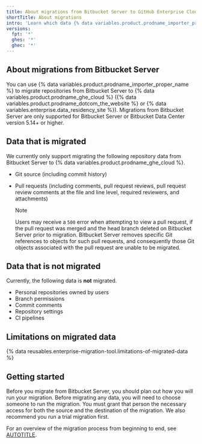 ```yaml
---
title: About migrations from Bitbucket Server to GitHub Enterprise Cloud
shortTitle: About migrations
intro: 'Learn which data {% data variables.product.prodname_importer_proper_name %} can migrate.'
versions:
  fpt: '*'
  ghes: '*'
  ghec: '*'
---
```


## About migrations from Bitbucket Server

You can use {% data variables.product.prodname_importer_proper_name %} to migrate repositories from Bitbucket Server to {% data variables.product.prodname_ghe_cloud %} ({% data variables.product.prodname_dotcom_the_website %} or {% data variables.enterprise.data_residency_site %}). Migrations from Bitbucket Server are only supported for Bitbucket Server or Bitbucket Data Center version 5.14+ or higher.

## Data that is migrated

We currently only support migrating the following repository data from Bitbucket Server to {% data variables.product.prodname_ghe_cloud %}.

* Git source (including commit history)
* Pull requests (including comments, pull request reviews, pull request review comments at the file and line level, required reviewers, and attachments)

  > [!NOTE]
  > Users may receive a `500` error when attempting to view a pull request, if the pull request was merged and the head branch deleted on Bitbucket Server prior to migration. Bitbucket Server removes specific Git references to objects for such pull requests, and consequently those Git objects associated with the pull request are unable to be migrated.

## Data that is not migrated

Currently, the following data is **not** migrated.

* Personal repositories owned by users
* Branch permissions
* Commit comments
* Repository settings
* CI pipelines

## Limitations on migrated data

{% data reusables.enterprise-migration-tool.limitations-of-migrated-data %}

## Getting started

Before you migrate from Bitbucket Server, you should plan out how you will run your migration. Before migrating any data, you will need to choose someone to run the migration. You must grant that person the necessary access for both the source and the destination of the migration. We also recommend you run a trial migration first.

For an overview of the migration process from beginning to end, see [AUTOTITLE](/migrations/using-github-enterprise-importer/migrating-from-bitbucket-server-to-github-enterprise-cloud/overview-of-a-migration-from-bitbucket-server-to-github-enterprise-cloud).
